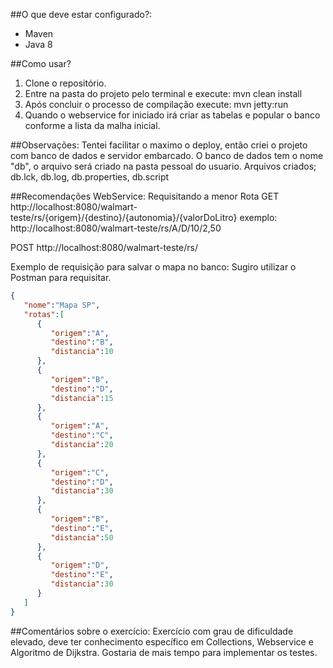##O que deve estar configurado?:
- Maven
- Java 8

##Como usar?
1. Clone o repositório.
2. Entre na pasta do projeto pelo terminal e execute: mvn clean install
3. Após concluir o processo de compilação execute: mvn jetty:run
4. Quando o webservice for iniciado irá criar as tabelas e popular o banco conforme a lista da malha inicial.

##Observações:
Tentei facilitar o maximo o deploy, então criei o projeto com banco de dados e servidor embarcado. O banco de dados tem o nome "db", o arquivo será criado na pasta pessoal do usuario. Arquivos criados; db.lck, db.log, db.properties, db.script

##Recomendações WebService:
Requisitando a menor Rota
GET http://localhost:8080/walmart-teste/rs/{origem}/{destino}/{autonomia}/{valorDoLitro}
exemplo: http://localhost:8080/walmart-teste/rs/A/D/10/2,50

POST http://localhost:8080/walmart-teste/rs/

Exemplo de requisição para salvar o mapa no banco:
Sugiro utilizar o Postman para requisitar.
```json
{
   "nome":"Mapa SP",
   "rotas":[
      {
         "origem":"A",
         "destino":"B",
         "distancia":10
      },
      {
         "origem":"B",
         "destino":"D",
         "distancia":15
      },
      {
         "origem":"A",
         "destino":"C",
         "distancia":20
      },
      {
         "origem":"C",
         "destino":"D",
         "distancia":30
      },
      {
         "origem":"B",
         "destino":"E",
         "distancia":50
      },
      {
         "origem":"D",
         "destino":"E",
         "distancia":30
      }
   ]
}
```

##Comentários sobre o exercício:
Exercício com grau de dificuldade elevado, deve ter conhecimento específico em Collections, Webservice e Algoritmo de Dijkstra. Gostaria de mais tempo para implementar os testes.



